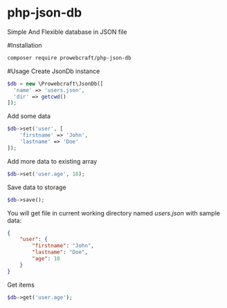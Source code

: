 # php-json-db
Simple And Flexible database in JSON file

#Installation
```bash
composer require prowebcraft/php-json-db
```

#Usage
Create JsonDb instance
```php
$db = new \Prowebcraft\JsonDb([
  'name' => 'users.json',
  'dir' => getcwd()
]);
```

Add some data
```php 
$db->set('user', [
    'firstname' => 'John',
    'lastname' => 'Doe'
]);
```

Add more data to existing array
```php
$db->set('user.age', 18);
```

Save data to storage
```php
$db->save();
```

You will get file in current working directory named *users.json* with sample data:
```json
{
    "user": {
        "firstname": "John",
        "lastname": "Doe",
        "age": 18
    }
}
```

Get items
```php
$db->get('user.age');
```